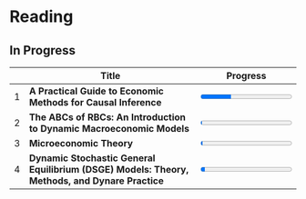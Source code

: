 # Reading

## In Progress
|   | Title                                                              | Progress                               |
|---|--------------------------------------------------------------------|----------------------------------------|
| 1 | **A Practical Guide to Economic Methods for Causal Inference**     | <progress value=110 max=329></progress> |
| 2 | **The ABCs of RBCs: An Introduction to Dynamic Macroeconomic Models** | <progress value=5 max=442></progress>  |
| 3 | **Microeconomic Theory**                                           | <progress value=10 max=458></progress> |
| 4 | **Dynamic Stochastic General Equilibrium (DSGE) Models: Theory, Methods, and Dynare Practice** | <progress value=25 max=550></progress> |
